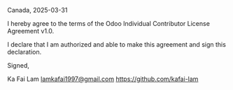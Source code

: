 Canada, 2025-03-31

I hereby agree to the terms of the Odoo Individual Contributor License
Agreement v1.0.

I declare that I am authorized and able to make this agreement and sign this
declaration.

Signed,

Ka Fai Lam lamkafai1997@gmail.com https://github.com/kafai-lam
